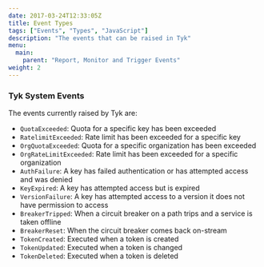 ```yaml
---
date: 2017-03-24T12:33:05Z
title: Event Types
tags: ["Events", "Types", "JavaScript"]
description: "The events that can be raised in Tyk"
menu:
  main:
    parent: "Report, Monitor and Trigger Events"
weight: 2 
---
```


### Tyk System Events

The events currently raised by Tyk are:

*   `QuotaExceeded`: Quota for a specific key has been exceeded
*   `RatelimitExceeded`: Rate limit has been exceeded for a specific key
*   `OrgQuotaExceeded`: Quota for a specific organization has been exceeded
*   `OrgRateLimitExceeded`: Rate limit has been exceeded for a specific organization
*   `AuthFailure`: A key has failed authentication or has attempted access and was denied
*   `KeyExpired`: A key has attempted access but is expired
*   `VersionFailure`: A key has attempted access to a version it does not have permission to access
*   `BreakerTripped`: When a circuit breaker on a path trips and a service is taken offline
*   `BreakerReset`: When the circuit breaker comes back on-stream
*   `TokenCreated`: Executed when a token is created
*   `TokenUpdated`: Executed when a token is changed
*   `TokenDeleted`: Executed when a token is deleted

